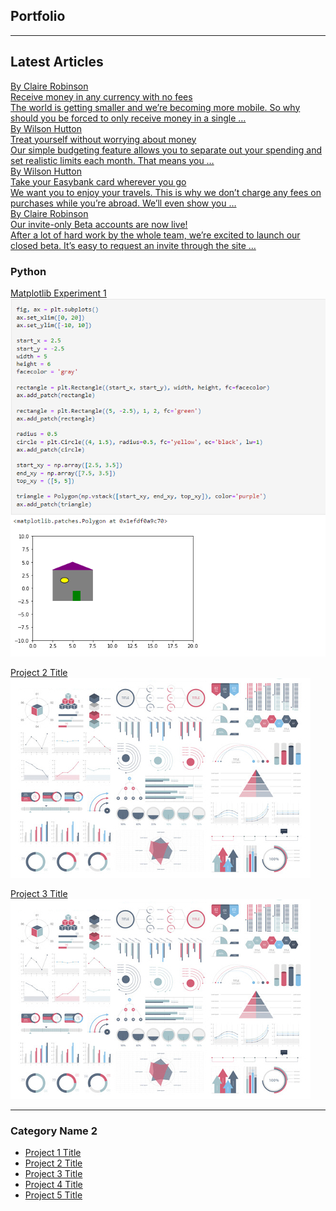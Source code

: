 
## Portfolio

---
<html>
<section class="articles">
      <div class="article__content container container--pall">
        <h2>Latest Articles</h2>
        <div class="article__grid">
          <a href="#" class="article__item">
            <div
              class="article__image"
              style="background-image: url('/images/image-currency.jpg')"
            ></div>
            <div class="article__text">
              <div class="article__author">By Claire Robinson</div>
              <div class="article__title">
                Receive money in any currency with no fees
              </div>
              <div class="article__description">
                The world is getting smaller and we’re becoming more mobile. So
                why should you be forced to only receive money in a single …
              </div>
            </div>
          </a>
          <a href="#" class="article__item">
            <div
              class="article__image"
              style="background-image: url('/images/image-restaurant.jpg')"
            ></div>
            <div class="article__text">
              <div class="article__author">By Wilson Hutton</div>
              <div class="article__title">
                Treat yourself without worrying about money
              </div>
              <div class="article__description">
                Our simple budgeting feature allows you to separate out your
                spending and set realistic limits each month. That means you …
              </div>
            </div>
          </a>
          <a href="#" class="article__item">
            <div
              class="article__image"
              style="background-image: url('/images/image-plane.jpg')"
            ></div>
            <div class="article__text">
              <div class="article__author">By Wilson Hutton</div>
              <div class="article__title">
                Take your Easybank card wherever you go
              </div>
              <div class="article__description">
                We want you to enjoy your travels. This is why we don’t charge
                any fees on purchases while you’re abroad. We’ll even show you …
              </div>
            </div>
          </a>
          <a href="#" class="article__item">
            <div
              class="article__image"
              style="background-image: url('/images/image-confetti.jpg')"
            ></div>
            <div class="article__text">
              <div class="article__author">By Claire Robinson</div>
              <div class="article__title">
                Our invite-only Beta accounts are now live!
              </div>
              <div class="article__description">
                After a lot of hard work by the whole team, we’re excited to
                launch our closed beta. It’s easy to request an invite through
                the site …
              </div>
            </div>
          </a>
        </div>
      </div>
    </section>
</html>

### Python 

[Matplotlib Experiment 1](/matplotlib.html)
<img src="assets/images/houseVis.png?raw=true"/>


[Project 2 Title](/pdf/sample_presentation.pdf)
<img src="assets/images/dummy_thumbnail.jpg?raw=true"/>


[Project 3 Title](http://example.com/)
<img src="assets/images/dummy_thumbnail.jpg?raw=true"/>

---

### Category Name 2

- [Project 1 Title](http://example.com/)
- [Project 2 Title](http://example.com/)
- [Project 3 Title](http://example.com/)
- [Project 4 Title](http://example.com/)
- [Project 5 Title](http://example.com/)





